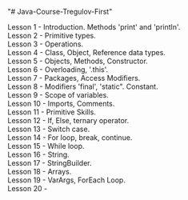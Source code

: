"# Java-Course-Tregulov-First" 

Lesson 1 - Introduction. Methods 'print' and 'println'.   
Lesson 2 - Primitive types.  
Lesson 3 - Operations.  
Lesson 4 - Class, Object, Reference data types.  
Lesson 5 - Objects, Methods, Constructor.   
Lesson 6 - Overloading, '.this'.   
Lesson 7 - Packages, Access Modifiers.   
Lesson 8 - Modifiers 'final', 'static". Constant.   
Lesson 9 - Scope of variables.   
Lesson 10 - Imports, Comments.   
Lesson 11 - Primitive Skills.  
Lesson 12 - If, Else, ternary operator.   
Lesson 13 - Switch case.   
Lesson 14 - For loop, break, continue.   
Lesson 15 - While loop.   
Lesson 16 - String.   
Lesson 17 - StringBuilder.   
Lesson 18 - Arrays.   
Lesson 19 - VarArgs, ForEach Loop.   
Lesson 20 - 
 
